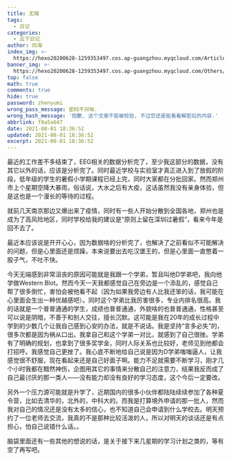 ```yaml
---
title: 无端
tags:
  - 日记
categories:
  - 云下日记
author: 向海
index_img: >-
  https://hexo20200628-1259353497.cos.ap-guangzhou.myqcloud.com/Articles/Diary/Diary.png
banner_img: >-
  https://hexo20200628-1259353497.cos.ap-guangzhou.myqcloud.com/Others/Fluid/post/post2.jpg
top: false
math: true
comments: true
hide: true
password: zhenyumi
wrong_pass_message: 密码不对呦.
wrong_hash_message: '抱歉, 这个文章不能被校验, 不过您还是能看看解密后的内容.'
abbrlink: f8a5a647
date: 2021-08-01 18:36:52
updated: 2021-08-01 18:36:52
excerpt: 2021-08-01 18:36:52
---
```


最近的工作差不多结束了，EEG相关的数据分析完了，至少我这部分的数据，没有其它以外的话，应该是分析完了。同时最近学校与实验室才真正进入到了放假的阶段，低年级的学生的暑假小学期课程已经上完，同时大家都在分批回家。然而郑州市上个星期空降大暴雨，俗话说，大水之后有大疫，这话虽然我没有亲身体验，但是这也是一个漫长的等待的过程。

就前几天南京那边又爆出来了疫情，同时有一些人开始分散到全国各地，郑州也是成为了高风险地区，同时学校给我的建议是“原则上留在深圳过暑假”，看来今年是回不去了。

最近本应该说是开开心心，因为数据啥的分析完了，也解决了之前看似不可能解决的问题，但是心里面还是烦躁，本来说要出去吃汉堡王的，但是心里面一直憋着一股子气，不吐不快。

今天无端感到非常沮丧的原因可能就是我跟一个学弟，暂且叫他D学弟吧，我向他学做Western Blot。然而今天一天我都感觉自己在旁边是一个添乱的，感觉自己帮了很多倒忙，害怕会被他看不起（因为如果我旁边有人比我还笨的话，我可能在心里面会生出一种优越感吧）。同时这个学弟比我厉害很多，专业内排名很高。我的话就是一个普普通通的学生，成绩也普普通通，外貌啥的也普普通通，性格甚至可以说是阴暗，不善于和别人交往，擅长沉默。这可能是我在20年的成长过程中学到的少数几个让我自己感到心安的办法，就是不说话。我是坚持“言多必失”的，很多次都是因为祸从口出。我拿自己和这个学弟一对比，就感到了自己很挫。学弟有了明确的规划，也拿到了很多奖学金，同时人际关系也比较好，老师见到他都会打招呼。我感觉自己更挫了。我心底不断地给自己说是因为D学弟嗤嗤逼人，让我感觉很不舒服，现在看起来还是自己好面子啊。能力不足就需要不断学习，刚才几个小时我都在黯然神伤，企图用其它的事情来分散自己的注意力，结果我反而成了自己最讨厌的那一类人——没有能力却没有良好的学习态度，这个今后一定要改。

另外一个压力源可能就是升学了，近期国内的很多小伙伴都陆陆续续参加了各种夏令营，比如去清华的，北外的，中科大的。而我是打算境外申请的那一批人，然而我对自己的情况还是没有太多的信心，也不知道自己会申请到什么学校去。明天预约了一位老师去交流，我真的不是那种比较活泼的人，所以对明天的谈话还是有点担心，怕自己说错什么话。。

脑袋里面还有一些其他的想说的话，是关于接下来几星期的学习计划之类的，等有空了再写吧。

